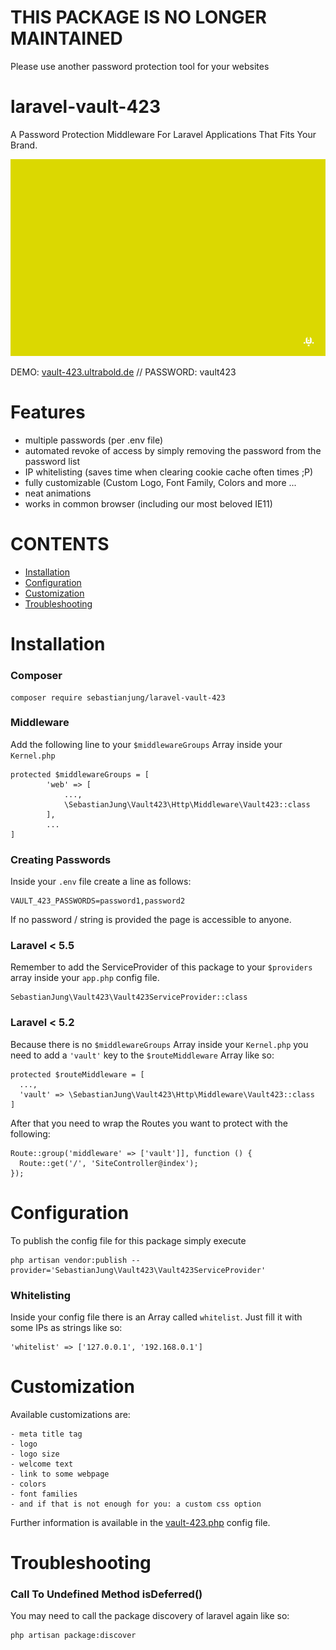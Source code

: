 # THIS PACKAGE IS NO LONGER MAINTAINED
Please use another password protection tool for your websites


# laravel-vault-423
A Password Protection Middleware For Laravel Applications That Fits Your Brand.

![](teaser.gif)

DEMO: [vault-423.ultrabold.de](http://www.vault-423.ultrabold.de) // PASSWORD: vault423

# Features
- multiple passwords (per .env file)
- automated revoke of access by simply removing the password from the password list
- IP whitelisting (saves time when clearing cookie cache often times ;P)
- fully customizable (Custom Logo, Font Family, Colors and more ...
- neat animations
- works in common browser (including our most beloved IE11)


# CONTENTS
- [Installation](#installation)
- [Configuration](#configuration)
- [Customization](#customization)
- [Troubleshooting](#troubleshooting)


# Installation
### Composer
```
composer require sebastianjung/laravel-vault-423
```


### Middleware
Add the following line to your `$middlewareGroups` Array inside your `Kernel.php`
```
protected $middlewareGroups = [
        'web' => [
            ...,
            \SebastianJung\Vault423\Http\Middleware\Vault423::class
        ],
        ...
]
```


### Creating Passwords
Inside your `.env` file create a line as follows:
```
VAULT_423_PASSWORDS=password1,password2
```
If no password / string is provided the page is accessible to anyone.


### Laravel < 5.5
Remember to add the ServiceProvider of this package to your `$providers` array inside your `app.php` config file.
```
SebastianJung\Vault423\Vault423ServiceProvider::class
```

### Laravel < 5.2
Because there is no `$middlewareGroups` Array inside your `Kernel.php` you need to add a `'vault'` key to the `$routeMiddleware` Array like so:
```
protected $routeMiddleware = [
  ...,
  'vault' => \SebastianJung\Vault423\Http\Middleware\Vault423::class
]
```
After that you need to wrap the Routes you want to protect with the following:
```
Route::group('middleware' => ['vault']], function () {
  Route::get('/', 'SiteController@index');
});
```

# Configuration
To publish the config file for this package simply execute
```
php artisan vendor:publish --provider='SebastianJung\Vault423\Vault423ServiceProvider'
```

### Whitelisting
Inside your config file there is an Array called `whitelist`. Just fill it with some IPs as strings like so:
```
'whitelist' => ['127.0.0.1', '192.168.0.1']
```

# Customization
Available customizations are:
```
- meta title tag
- logo
- logo size
- welcome text
- link to some webpage
- colors
- font families
- and if that is not enough for you: a custom css option
```
Further information is available in the [vault-423.php](https://github.com/sebastianjung/laravel-vault-423/blob/master/src/config/vault-423.php) config file.

# Troubleshooting
### Call To Undefined Method isDeferred()
You may need to call the package discovery of laravel again like so:
```
php artisan package:discover
```
